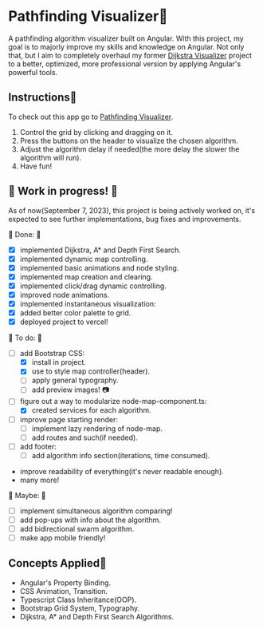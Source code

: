 # Pathfinding Visualizer🏴

A pathfinding algorithm visualizer built on Angular. With this project, my goal is to majorly improve my skills and knowledge on Angular. 
Not only that, but I aim to completely overhaul my former <a href="https://github.com/MiguelFirmino/Dijkstra-Visualizer/tree/master">Dijkstra Visualizer</a> 
project to a better, optimized, more professional version by applying Angular's powerful tools.

## Instructions📜

To check out this app go to <a href="https://pathfinding-visualizer-two.vercel.app/">Pathfinding Visualizer</a>.

1) Control the grid by clicking and dragging on it.
2) Press the buttons on the header to visualize the chosen algorithm.
3) Adjust the algorithm delay if needed(the more delay the slower the algorithm will run).
4) Have fun!

## 🚧 Work in progress! 🚧

As of now(September 7, 2023), this project is being actively worked on, it's expected to see further implementations, bug fixes and improvements.

🚩 Done: 🚩
- [x] implemented Dijkstra, A* and Depth First Search.
- [x] implemented dynamic map controlling.
- [x] implemented basic animations and node styling.
- [x] implemented map creation and clearing.
- [x] implemented click/drag dynamic controlling.
- [x] improved node animations.
- [x] implemented instantaneous visualization:
- [x] added better color palette to grid.
- [x] deployed project to vercel! 

🚩 To do: 🚩
- [ ] add Bootstrap CSS:
  - [x] install in project.
  - [x] use to style map controller(header).
  - [ ] apply general typography.
  - [ ] add preview images! 📷
- [ ] figure out a way to modularize node-map-component.ts:
  - [x] created services for each algorithm.
- [ ] improve page starting render:
  - [ ] implement lazy rendering of node-map.
  - [ ] add routes and such(if needed).
- [ ] add footer:
  - [ ] add algorithm info section(iterations, time consumed).
- improve readability of everything(it's never readable enough).
- many more!

🚩 Maybe: 🚩
- [ ] implement simultaneous algorithm comparing!
- [ ] add pop-ups with info about the algorithm.
- [ ] add bidirectional swarm algorithm.
- [ ] make app mobile friendly!

## Concepts Applied🏴

- Angular's Property Binding.
- CSS Animation, Transition.
- Typescript Class Inheritance(OOP).
- Bootstrap Grid System, Typography.
- Dijkstra, A* and Depth First Search Algorithms.
